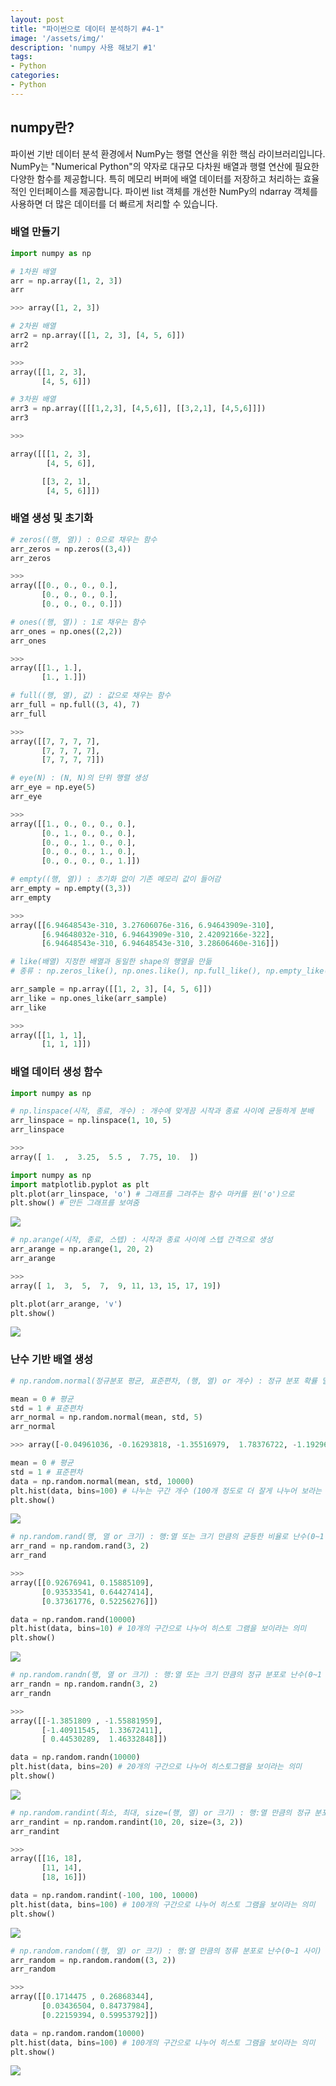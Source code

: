 ```yaml
---
layout: post
title: "파이썬으로 데이터 분석하기 #4-1"
image: '/assets/img/'
description: 'numpy 사용 해보기 #1'
tags:
- Python
categories:
- Python
---
```



## numpy란?

파이썬 기반 데이터 분석 환경에서 NumPy는 행렬 연산을 위한 핵심 라이브러리입니다. NumPy는
"Numerical Python"의 약자로 대규모 다차원 배열과 행렬 연산에 필요한 다양한 함수를 제공합니다.
특히 메모리 버퍼에 배열 데이터를 저장하고 처리하는 효율적인 인터페이스를 제공합니다.
파이썬 list 객체를 개선한 NumPy의 ndarray 객체를 사용하면 더 많은 데이터를 더 빠르게 처리할 수 있습니다.

### 배열 만들기

```python
import numpy as np

# 1차원 배열
arr = np.array([1, 2, 3])
arr

>>> array([1, 2, 3])
```

```python
# 2차원 배열
arr2 = np.array([[1, 2, 3], [4, 5, 6]])
arr2

>>>
array([[1, 2, 3],
       [4, 5, 6]])
```

```python
# 3차원 배열
arr3 = np.array([[[1,2,3], [4,5,6]], [[3,2,1], [4,5,6]]])
arr3

>>>

array([[[1, 2, 3],
        [4, 5, 6]],

       [[3, 2, 1],
        [4, 5, 6]]])
```

### 배열 생성 및 초기화

```python
# zeros((행, 열)) : 0으로 채우는 함수
arr_zeros = np.zeros((3,4))
arr_zeros

>>>
array([[0., 0., 0., 0.],
       [0., 0., 0., 0.],
       [0., 0., 0., 0.]])
```

```python
# ones((행, 열)) : 1로 채우는 함수
arr_ones = np.ones((2,2))
arr_ones

>>>
array([[1., 1.],
       [1., 1.]])
```

```python
# full((행, 열), 값) : 값으로 채우는 함수
arr_full = np.full((3, 4), 7)
arr_full

>>>
array([[7, 7, 7, 7],
       [7, 7, 7, 7],
       [7, 7, 7, 7]])
```

```python
# eye(N) : (N, N)의 단위 행렬 생성
arr_eye = np.eye(5)
arr_eye

>>>
array([[1., 0., 0., 0., 0.],
       [0., 1., 0., 0., 0.],
       [0., 0., 1., 0., 0.],
       [0., 0., 0., 1., 0.],
       [0., 0., 0., 0., 1.]])
```

```python
# empty((행, 열)) : 초기화 없이 기존 메모리 값이 들어감
arr_empty = np.empty((3,3))
arr_empty

>>>
array([[6.94648543e-310, 3.27606076e-316, 6.94643909e-310],
       [6.94648032e-310, 6.94643909e-310, 2.42092166e-322],
       [6.94648543e-310, 6.94648543e-310, 3.28606460e-316]])
```

```python
# like(배열) 지정한 배열과 동일한 shape의 행열을 만듦
# 종류 : np.zeros_like(), np.ones.like(), np.full_like(), np.empty_like()

arr_sample = np.array([[1, 2, 3], [4, 5, 6]])
arr_like = np.ones_like(arr_sample)
arr_like

>>>
array([[1, 1, 1],
       [1, 1, 1]])
```

### 배열 데이터 생성 함수

```python
import numpy as np

# np.linspace(시작, 종료, 개수) : 개수에 맞게끔 시작과 종료 사이에 균등하게 분배
arr_linspace = np.linspace(1, 10, 5)
arr_linspace

>>>
array([ 1.  ,  3.25,  5.5 ,  7.75, 10.  ])
```

```python
import numpy as np
import matplotlib.pyplot as plt
plt.plot(arr_linspace, 'o') # 그래프를 그려주는 함수 마커를 원('o')으로
plt.show() # 만든 그래프를 보여줌
```

![](https://cdn-images-1.medium.com/max/600/1*xBq6bTTWQWpyPpHQQXJSrQ.png)


```python
# np.arange(시작, 종료, 스텝) : 시작과 종료 사이에 스텝 간격으로 생성
arr_arange = np.arange(1, 20, 2)
arr_arange

>>>
array([ 1,  3,  5,  7,  9, 11, 13, 15, 17, 19])
```

```python
plt.plot(arr_arange, 'v')
plt.show()
```

![](https://cdn-images-1.medium.com/max/600/1*-K6nVZ-A26emwxMMTG5MVw.png)

### 난수 기반 배열 생성

```python
# np.random.normal(정규분포 평균, 표준편차, (행, 열) or 개수) : 정규 분포 확률 밀도에서 표본 추출

mean = 0 # 평균
std = 1 # 표준편차
arr_normal = np.random.normal(mean, std, 5)
arr_normal

>>> array([-0.04961036, -0.16293818, -1.35516979,  1.78376722, -1.19296801])
```

```python
mean = 0 # 평균
std = 1 # 표준편차
data = np.random.normal(mean, std, 10000)
plt.hist(data, bins=100) # 나누는 구간 개수 (100개 정도로 더 잘게 나누어 보라는 의미)
plt.show()
```

![](https://cdn-images-1.medium.com/max/600/1*YGjyK0yhhYrvGEvw4IymZA.png)

```python
# np.random.rand(행, 열 or 크기) : 행:열 또는 크기 만큼의 균등한 비율로 난수(0~1 사이) 생성
arr_rand = np.random.rand(3, 2)
arr_rand

>>>
array([[0.92676941, 0.15885109],
       [0.93533541, 0.64427414],
       [0.37361776, 0.52256276]])
```

```python
data = np.random.rand(10000)
plt.hist(data, bins=10) # 10개의 구간으로 나누어 히스토 그램을 보이라는 의미
plt.show()
```

![](https://cdn-images-1.medium.com/max/600/1*ubISoMxJ0Hz0INndxu1ebQ.png)

```python
# np.random.randn(행, 열 or 크기) : 행:열 또는 크기 만큼의 정규 분포로 난수(0~1 사이) 생성
arr_randn = np.random.randn(3, 2)
arr_randn

>>>
array([[-1.3851809 , -1.55881959],
       [-1.40911545,  1.33672411],
       [ 0.44530289,  1.46332848]])
```

```python
data = np.random.randn(10000)
plt.hist(data, bins=20) # 20개의 구간으로 나누어 히스토그램을 보이라는 의미
plt.show()
```

![](https://cdn-images-1.medium.com/max/400/1*hesnXzPqDm8gP-5ai8ST6Q.png)

```python
# np.random.randint(최소, 최대, size=(행, 열) or 크기) : 행:열 만큼의 정규 분포로 난수(최소~최대 사이) 생성
arr_randint = np.random.randint(10, 20, size=(3, 2))
arr_randint

>>>
array([[16, 18],
       [11, 14],
       [18, 16]])
```

```python
data = np.random.randint(-100, 100, 10000)
plt.hist(data, bins=100) # 100개의 구간으로 나누어 히스토 그램을 보이라는 의미
plt.show()
```

![](https://cdn-images-1.medium.com/max/400/1*dljJDDPL4LjQ2sM1sxkPbQ.png)

```python
# np.random.random((행, 열) or 크기) : 행:열 만큼의 정류 분포로 난수(0~1 사이) 생성
arr_random = np.random.random((3, 2))
arr_random

>>>
array([[0.1714475 , 0.26868344],
       [0.03436504, 0.84737984],
       [0.22159394, 0.59953792]])
```

```python
data = np.random.random(10000)
plt.hist(data, bins=100) # 100개의 구간으로 나누어 히스토 그램을 보이라는 의미
plt.show()
```

![](https://cdn-images-1.medium.com/max/600/1*uZynDXmOAbsOLM8YfOYthw.png)